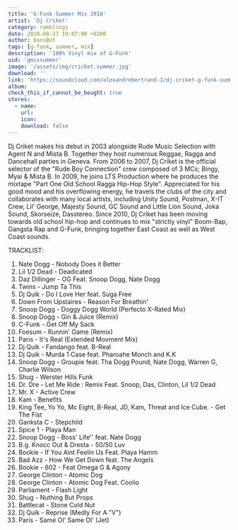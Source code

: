```yaml
---
title: 'G-Funk Summer Mix 2018'
artist: 'Dj Criket'
category: ramblings
date: 2018-08-27 19:07:00 +0200
author: bassBot
tags: [g-funk, summer, mix]
description: '100% Vinyl mix of G-Funk'
uid: 'gmixsummer'
image: '/assets/img/cricket.summer.jpg'
download: ''
link: 'https://soundcloud.com/alexandrebertrand-1/dj-criket-g-funk-summer-mix-2018-100-vinyl'
album: 
check_this_if_cannot_be_bought: true
stores:
  - name:
    url: 
    icon: 
    download: false
---
```

Dj Criket makes his debut in 2003 alongside Rude Music Selection with Agent N and Mista B. Together they host numerous Reggae, Ragga and Dancehall parties in Geneva. From 2006 to 2007, Dj Criket is the official selector of the "Rude Boy Connection" crew composed of 3 MCs; Bingy, Myai & Mista B. In 2009, he joins LTS Production where he produces the mixtape "Part One Old School Ragga Hip-Hop Style". Appreciated for his good mood and his overflowing energy, he travels the clubs of the city and collaborates with many local artists, including Unity Sound, Postman, X-IT Crew, Lil' George, Majesty Sound, GC Sound and Little Lion Sound, Joka Sound, Skorseize, Dasstereo. Since 2010, Dj Criket has been moving towards old school hip-hop and continues to mix "strictly vinyl" Boom-Bap, Gangsta Rap and G-Funk, bringing together East Coast as well as West Coast sounds.

TRACKLIST:

1. Nate Dogg - Nobody Does it Better
2. Lil 1/2 Dead - Deadicated
3. Daz Dillinger - OG Feat. Snoop Dogg, Nate Dogg
4. Twins - Jump Ta This
5. Dj Quik - Do I Love Her feat. Suga Free
6. Down From Upstaires - Reason For Breathin'
7. Snoop Dogg - Doggy Dogg World (Perfecto X-Rated Mix)
8. Snoop Dogg - Gin & Juice (Remix)
9. C-Funk - Get Off My Sack
10. Foesum - Runnin' Game (Remix)
11. Paris - It's Real (Extended Movment Mix)
12. Dj Quik - Fandango feat. B-Real
13. Dj Quik - Murda 1 Case feat. Pharoahe Monch and K.K
14. Snoop Dogg - Groupie feat. Tha Dogg Pound, Nate Dogg, Warren G, Charlie Wilson
15. Shug - Werster Hills Funk
16. Dr. Dre - Let Me Ride : Remix Feat. Snoop, Das, Clinton, Lil 1/2 Dead
17. Mr. X - Active Crew
18. Kam - Benefits
19. King Tee, Yo Yo, Mc Eight, B-Real, JD, Kam, Threat and Ice Cube. - Get The Fist
20. Ganksta C - Stepchild
21. Spice 1 - Playa Man
22. Snoop Dogg - Boss' Life'' feat. Nate Dogg
23. B.g. Knocc Out & Dresta - 50/50 Luv
24. Bookie - If You Aint Feelin Us Feat. Playa Hamm
25. Bad Azz - How We Get Down feat. The Angels
26. Bookie - 602 - Feat Omega G & Agony
27. George Clinton - Atomic Dog
28. George Clinton - Atomic Dog Feat. Coolio
29. Parliament - Flash Light
30. Shug - Nuthing But Props
31. Battlecat - Stone Cold Nut
32. Dj Quik - Reprise (Medly For A "V")
33. Paris - Same Ol' Same Ol' (Jet)
